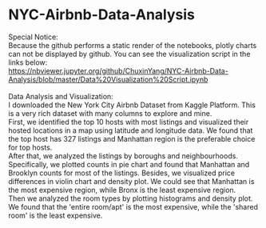 # NYC-Airbnb-Data-Analysis

Special Notice: <br />
Because the github performs a static render of the notebooks, plotly charts can not be displayed by github. You can see the visualization script in the links below: <br />
https://nbviewer.jupyter.org/github/ChuxinYang/NYC-Airbnb-Data-Analysis/blob/master/Data%20Visualization%20Script.ipynb
<br /> <br />
Data Analysis and Visualization: <br />
I downloaded the New York City Airbnb Dataset from Kaggle Platform. This is a very rich dataset with many columns to explore and mine. <br />
First, we identified the top 10 hosts with most listings and visualized their hosted locations in a map using latitude and longitude data. We found that the top host has 327 listings and Manhattan region is the preferable choice for top hosts. <br />
After that, we analyzed the listings by boroughs and neighbourhoods. Specifically, we plotted counts in pie chart and found that Manhattan and Brooklyn counts for most of the listings. Besides, we visualized price differences in violin chart and density plot. We could see that Manhattan is the most expensive region, while Bronx is the least expensive region. <br /> 
Then we analyzed the room types by plotting histograms and density plot. We found that the 'entire room/apt' is the most expensive, while the 'shared room' is the least expensive. 
